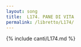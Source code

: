 ```yaml
---
layout: song
title:  L174. PANE DI VITA
permalink: /libretto/L174/
---
```

{% include canti/L174.md %}   